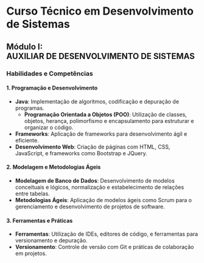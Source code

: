 # Curso Técnico em Desenvolvimento de Sistemas

## Módulo I: AUXILIAR DE DESENVOLVIMENTO DE SISTEMAS

### Habilidades e Competências

#### 1. **Programação e Desenvolvimento**
- **Java**: Implementação de algoritmos, codificação e depuração de programas.
  - **Programação Orientada a Objetos (POO)**: Utilização de classes, objetos, herança, polimorfismo e encapsulamento para estruturar e organizar o código.
- **Frameworks**: Aplicação de frameworks para desenvolvimento ágil e eficiente.
- **Desenvolvimento Web**: Criação de páginas com HTML, CSS, JavaScript, e frameworks como Bootstrap e JQuery.

#### 2. **Modelagem e Metodologias Ágeis**
- **Modelagem de Banco de Dados**: Desenvolvimento de modelos conceituais e lógicos, normalização e estabelecimento de relações entre tabelas.
- **Metodologias Ágeis**: Aplicação de modelos ágeis como Scrum para o gerenciamento e desenvolvimento de projetos de software.

#### 3. **Ferramentas e Práticas**
- **Ferramentas**: Utilização de IDEs, editores de código, e ferramentas para versionamento e depuração.
- **Versionamento**: Controle de versão com Git e práticas de colaboração em projetos.

